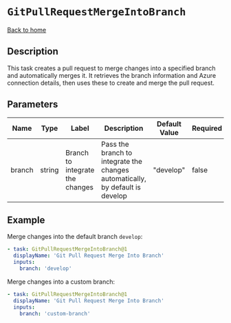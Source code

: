 # `GitPullRequestMergeIntoBranch`

[Back to home](../../../../README.md)

## Description

This task creates a pull request to merge changes into a specified branch and automatically merges it. It retrieves the branch information and Azure connection details, then uses these to create and merge the pull request.

## Parameters

| Name    | Type   | Label                         | Description                                                                                   | Default Value | Required |
| ------- | ------ | ----------------------------- | --------------------------------------------------------------------------------------------- | ------------- | -------- |
| branch  | string | Branch to integrate the changes | Pass the branch to integrate the changes automatically, by default is develop                 | "develop"     | false    |

## Example

Merge changes into the default branch `develop`:

```yaml
- task: GitPullRequestMergeIntoBranch@1
  displayName: 'Git Pull Request Merge Into Branch'
  inputs:
    branch: 'develop'
```

Merge changes into a custom branch:

```yaml
- task: GitPullRequestMergeIntoBranch@1
  displayName: 'Git Pull Request Merge Into Branch'
  inputs:
    branch: 'custom-branch'
```
